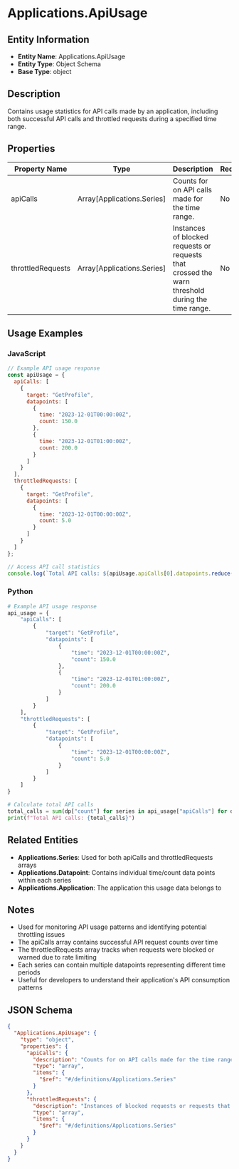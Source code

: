 # Applications.ApiUsage

## Entity Information
- **Entity Name**: Applications.ApiUsage
- **Entity Type**: Object Schema
- **Base Type**: object

## Description
Contains usage statistics for API calls made by an application, including both successful API calls and throttled requests during a specified time range.

## Properties

| Property Name | Type | Description | Required |
|---------------|------|-------------|----------|
| apiCalls | Array[Applications.Series] | Counts for on API calls made for the time range. | No |
| throttledRequests | Array[Applications.Series] | Instances of blocked requests or requests that crossed the warn threshold during the time range. | No |

## Usage Examples

### JavaScript
```javascript
// Example API usage response
const apiUsage = {
  apiCalls: [
    {
      target: "GetProfile",
      datapoints: [
        {
          time: "2023-12-01T00:00:00Z",
          count: 150.0
        },
        {
          time: "2023-12-01T01:00:00Z", 
          count: 200.0
        }
      ]
    }
  ],
  throttledRequests: [
    {
      target: "GetProfile",
      datapoints: [
        {
          time: "2023-12-01T00:00:00Z",
          count: 5.0
        }
      ]
    }
  ]
};

// Access API call statistics
console.log(`Total API calls: ${apiUsage.apiCalls[0].datapoints.reduce((sum, dp) => sum + dp.count, 0)}`);
```

### Python
```python
# Example API usage response
api_usage = {
    "apiCalls": [
        {
            "target": "GetProfile",
            "datapoints": [
                {
                    "time": "2023-12-01T00:00:00Z",
                    "count": 150.0
                },
                {
                    "time": "2023-12-01T01:00:00Z",
                    "count": 200.0
                }
            ]
        }
    ],
    "throttledRequests": [
        {
            "target": "GetProfile", 
            "datapoints": [
                {
                    "time": "2023-12-01T00:00:00Z",
                    "count": 5.0
                }
            ]
        }
    ]
}

# Calculate total API calls
total_calls = sum(dp["count"] for series in api_usage["apiCalls"] for dp in series["datapoints"])
print(f"Total API calls: {total_calls}")
```

## Related Entities
- **Applications.Series**: Used for both apiCalls and throttledRequests arrays
- **Applications.Datapoint**: Contains individual time/count data points within each series
- **Applications.Application**: The application this usage data belongs to

## Notes
- Used for monitoring API usage patterns and identifying potential throttling issues
- The apiCalls array contains successful API request counts over time
- The throttledRequests array tracks when requests were blocked or warned due to rate limiting
- Each series can contain multiple datapoints representing different time periods
- Useful for developers to understand their application's API consumption patterns

## JSON Schema
```json
{
  "Applications.ApiUsage": {
    "type": "object",
    "properties": {
      "apiCalls": {
        "description": "Counts for on API calls made for the time range.",
        "type": "array",
        "items": {
          "$ref": "#/definitions/Applications.Series"
        }
      },
      "throttledRequests": {
        "description": "Instances of blocked requests or requests that crossed the warn threshold during the time range.",
        "type": "array",
        "items": {
          "$ref": "#/definitions/Applications.Series"
        }
      }
    }
  }
}
```